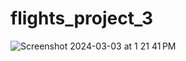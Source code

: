 # flights_project_3

![Screenshot 2024-03-03 at 1 21 41 PM](https://github.com/sdemmon/flights_project_3/assets/141437641/6015f645-b975-4a48-95b3-4716c1a6024d)


